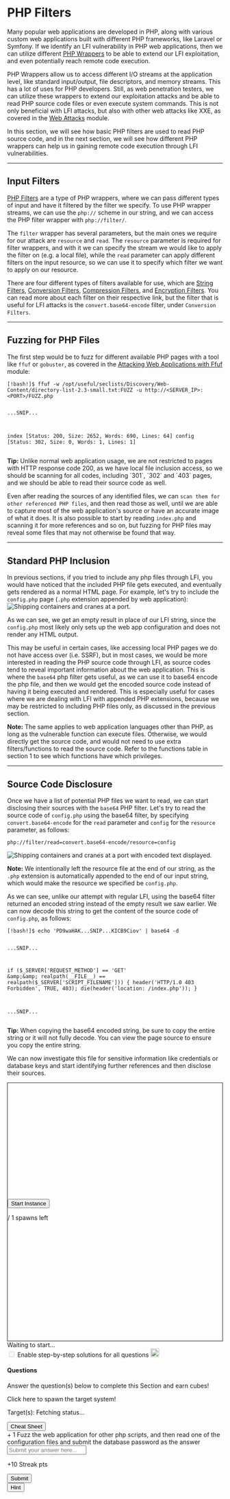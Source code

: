 
<h1>PHP Filters</h1>
<p>Many popular web applications are developed in PHP, along with various custom web applications built with different PHP frameworks, like Laravel or Symfony. If we identify an LFI vulnerability in PHP web applications, then we can utilize different <a href="https://www.php.net/manual/en/wrappers.php.php">PHP Wrappers</a> to be able to extend our LFI exploitation, and even potentially reach remote code execution.</p>
<p>PHP Wrappers allow us to access different I/O streams at the application level, like standard input/output, file descriptors, and memory streams. This has a lot of uses for PHP developers. Still, as web penetration testers, we can utilize these wrappers to extend our exploitation attacks and be able to read PHP source code files or even execute system commands. This is not only beneficial with LFI attacks, but also with other web attacks like XXE, as covered in the <a href="/module/details/134">Web Attacks</a> module.</p>
<p>In this section, we will see how basic PHP filters are used to read PHP source code, and in the next section, we will see how different PHP wrappers can help us in gaining remote code execution through LFI vulnerabilities.</p>
<hr/>
<h2>Input Filters</h2>
<p><a href="https://www.php.net/manual/en/filters.php">PHP Filters</a> are a type of PHP wrappers, where we can pass different types of input and have it filtered by the filter we specify. To use PHP wrapper streams, we can use the <code>php://</code> scheme in our string, and we can access the PHP filter wrapper with <code>php://filter/</code>.</p>
<p>The <code>filter</code> wrapper has several parameters, but the main ones we require for our attack are <code>resource</code> and <code>read</code>. The <code>resource</code> parameter is required for filter wrappers, and with it we can specify the stream we would like to apply the filter on (e.g. a local file), while the <code>read</code> parameter can apply different filters on the input resource, so we can use it to specify which filter we want to apply on our resource.</p>
<p>There are four different types of filters available for use, which are <a href="https://www.php.net/manual/en/filters.string.php">String Filters</a>, <a href="https://www.php.net/manual/en/filters.convert.php">Conversion Filters</a>, <a href="https://www.php.net/manual/en/filters.compression.php">Compression Filters</a>, and <a href="https://www.php.net/manual/en/filters.encryption.php">Encryption Filters</a>. You can read more about each filter on their respective link, but the filter that is useful for LFI attacks is the <code>convert.base64-encode</code> filter, under <code>Conversion Filters</code>.</p>
<hr/>
<h2>Fuzzing for PHP Files</h2>
<p>The first step would be to fuzz for different available PHP pages with a tool like <code>ffuf</code> or <code>gobuster</code>, as covered in the <a href="/module/details/54">Attacking Web Applications with Ffuf</a> module:</p>
<pre><code class="language-shell-session">[!bash!]$ ffuf -w /opt/useful/seclists/Discovery/Web-Content/directory-list-2.3-small.txt:FUZZ -u http://&lt;SERVER_IP&gt;:&lt;PORT&gt;/FUZZ.php

...SNIP...

index                   [Status: 200, Size: 2652, Words: 690, Lines: 64]
config                  [Status: 302, Size: 0, Words: 1, Lines: 1]
</code></pre>
<div class="card bg-light">
<div class="card-body">
<p class="mb-0"><b>Tip:</b> Unlike normal web application usage, we are not restricted to pages with HTTP response code 200, as we have local file inclusion access, so we should be scanning for all codes, including `301`, `302` and `403` pages, and we should be able to read their source code as well.</p>
</div>
</div>
<p>Even after reading the sources of any identified files, we can <code>scan them for other referenced PHP files</code>, and then read those as well, until we are able to capture most of the web application's source or have an accurate image of what it does. It is also possible to start by reading <code>index.php</code> and scanning it for more references and so on, but fuzzing for PHP files may reveal some files that may not otherwise be found that way.</p>
<hr/>
<h2>Standard PHP Inclusion</h2>
<p>In previous sections, if you tried to include any php files through LFI, you would have noticed that the included PHP file gets executed, and eventually gets rendered as a normal HTML page. For example, let's try to include the <code>config.php</code> page (<code>.php</code> extension appended by web application):
<img alt="Shipping containers and cranes at a port." class="website-screenshot" data-url="http://&lt;SERVER_IP&gt;:&lt;PORT&gt;/index.php?language=config" src="/storage/modules/23/lfi_config_failed.png"/></p>
<p>As we can see, we get an empty result in place of our LFI string, since the <code>config.php</code> most likely only sets up the web app configuration and does not render any HTML output.</p>
<p>This may be useful in certain cases, like accessing local PHP pages we do not have access over (i.e. SSRF), but in most cases, we would be more interested in reading the PHP source code through LFI, as source codes tend to reveal important information about the web application. This is where the <code>base64</code> php filter gets useful, as we can use it to base64 encode the php file, and then we would get the encoded source code instead of having it being executed and rendered. This is especially useful for cases where we are dealing with LFI with appended PHP extensions, because we may be restricted to including PHP files only, as discussed in the previous section.</p>
<div class="card bg-light">
<div class="card-body">
<p class="mb-0"><b>Note:</b> The same applies to web application languages other than PHP, as long as the vulnerable function can execute files. Otherwise, we would directly get the source code, and would not need to use extra filters/functions to read the source code. Refer to the functions table in section 1 to see which functions have which privileges.</p>
</div>
</div>
<hr/>
<h2>Source Code Disclosure</h2>
<p>Once we have a list of potential PHP files we want to read, we can start disclosing their sources with the <code>base64</code> PHP filter. Let's try to read the source code of <code>config.php</code> using the base64 filter, by specifying <code>convert.base64-encode</code> for the <code>read</code> parameter and <code>config</code> for the <code>resource</code> parameter, as follows:</p>
<pre><code class="language-url">php://filter/read=convert.base64-encode/resource=config
</code></pre>
<img alt="Shipping containers and cranes at a port with encoded text displayed." class="website-screenshot" data-url="http://&lt;SERVER_IP&gt;:&lt;PORT&gt;/index.php?language=php://filter/read=convert.base64-encode/resource=config" src="/storage/modules/23/lfi_config_wrapper.png"/>
<div class="card bg-light">
<div class="card-body">
<p class="mb-0"><b>Note:</b> We intentionally left the resource file at the end of our string, as the <code>.php</code> extension is automatically appended to the end of our input string, which would make the resource we specified be <code>config.php</code>.</p>
</div>
</div>
<p>As we can see, unlike our attempt with regular LFI, using the base64 filter returned an encoded string instead of the empty result we saw earlier. We can now decode this string to get the content of the source code of <code>config.php</code>, as follows:</p>
<pre><code class="language-shell-session">[!bash!]$ echo 'PD9waHAK...SNIP...KICB9Ciov' | base64 -d

...SNIP...

if ($_SERVER['REQUEST_METHOD'] == 'GET' &amp;&amp; realpath(__FILE__) == realpath($_SERVER['SCRIPT_FILENAME'])) {
  header('HTTP/1.0 403 Forbidden', TRUE, 403);
  die(header('location: /index.php'));
}

...SNIP...
</code></pre>
<div class="card bg-light">
<div class="card-body">
<p class="mb-0"><b>Tip:</b> When copying the base64 encoded string, be sure to copy the entire string or it will not fully decode. You can view the page source to ensure you copy the entire string.</p>
</div>
</div>
<p>We can now investigate this file for sensitive information like credentials or database keys and start identifying further references and then disclose their sources.</p>
<div class="mb-5 pwnbox-select-card"></div>
<div id="screen" style="height: 600px; border: 1px solid;">
<div class="screenPlaceholder">
<div class="instanceLoading" style="display: none;">
<h1 class="text-center" style="margin-top: 270px;"><i class="fa fa-circle-notch fa-spin"></i>
</h1>
<div class="text-center">Instance is starting...</div>
</div>
<div class="instanceTerminating" style="display: none;">
<h1 class="text-center" style="margin-top: 270px;"><i class="fa fa-circle-notch fa-spin"></i>
</h1>
<div class="text-center">Terminating instance...</div>
</div>
<div class="row instanceStart max-width-canvas">
<div class="col-4"></div>
<div class="col-4">
<button class="startInstanceBtn btn btn-success text-light btn-lg btn-block" style="margin-top: 270px;">Start Instance
                            </button>
<p class="text-center mt-2 font-size-13 font-secondary">
<span class="text-success spawnsLeft">
<i class="fal fa-infinity"></i>
</span> / 1 spawns left
                            </p>
</div>
<div class="col-4"></div>
</div>
</div>
</div>
<div class="row align-center justify-center my-4">
<div class="col-5 justify-start">
<button class="instance-button fullScreenBtn btn btn-light btn-sm float-left" style="display:none;" target="_blank"><i class="fad fa-expand text-success mr-1"></i>  Full Screen
                    </button>
<button class="instance-button terminateInstanceBtn btn btn-light btn-sm ml-2" style="display:none;"><i class="fad fa-times text-danger"></i>  Terminate
                    </button>
<button class="instance-button resetInstanceBtn btn btn-light btn-sm ml-1" style="display:none;"><i class="fad fa-sync text-warning mr-2"></i>  Reset
                    </button>
<div class="btn-group" role="group">
<button class="instance-button extendInstanceBtn btn btn-light btn-sm ml-1" style="display:none;cursor: default;">Life Left:
                            <span class="lifeLeft"></span>m
                        </button>
<button class="extendInstanceBtn extendInstanceBtnClicker btn btn-light btn-sm" data-title="Extend Life" data-toggle="tooltip" style="display:none;"><i class="fa fa-plus text-success"></i></button>
</div>
</div>
<div class="col-7 justify-end pt-2 pr-2 font-size-small text-right" id="statusText">Waiting to
                    start...
                </div>
</div>
<div class="d-inline-block mb-2 solutionSettings solutionSettingsOffsets" id="solutionsModuleSetting">
<div class="border border-secondary p-2 rounded">
<div class="custom-control custom-switch d-flex">
<input class="custom-control-input" disabled="" id="showSolutionsModuleSetting" type="checkbox"/>
<label class="custom-control-label font-size-14 font-weight-normal text-white" for="showSolutionsModuleSetting">
                                Enable step-by-step solutions for all questions
                            </label>
<span aria-hidden="true" class="cursor-pointer font-size-14 ml-1 mr-1 text-white" data-content="Access to this feature is exclusive to annual subscribers. To acquire an annual subscription, kindly proceed by clicking &lt;a href='/billing'&gt;here&lt;/a&gt;." data-html="true" data-placement="top" data-toggle="popover" data-trigger="click" title="Activate Solutions">
<i class="fa fa-info-circle font-size-12"></i>
</span>
<img alt="sparkles-icon-decoration" class="ml-2 w-auto sparkles-icon" height="20" src="/images/sparkles-solid.svg">
</img></div>
</div>
</div>
<div class="card" id="questionsDiv">
<div class="card-body">
<div class="row">
<div class="col-9">
<h4 class="card-title mt-0 font-size-medium">Questions</h4>
<p class="card-title-desc font-size-large font-size-15">Answer the question(s) below
                                to complete this Section and earn cubes!</p>
<span class="spawnTargetBtn spawn-target-text-clone d-none">Click here to spawn the target
                                system!</span>
<p class="card-title-desc font-size-large font-size-15 mb-0">
    Target(s): <span class="text-success">
<span class="target" style="cursor:pointer;">
<i class="fad fa-circle-notch fa-spin"></i>
<span class="spawnTargetBtn">Fetching status...</span>
</span>
</span>
<button class="resetTargetBtn btn btn-light btn-sm" data-title="Reset Target(s)" data-toggle="tooltip" style="cursor: pointer; display: none;">
<i class="fad fa-sync text-warning"></i>
</button>
<br/>
<div class="d-flex align-items-center targetLifeContainer">
<span class="targetLifeTimeContainer" style="display: none;">
            Life Left: <span class="targetLifeTime font-size-15">0</span> minute(s)
                    </span>
</div>
</p>
</div>
<div class="col-3 text-right float-right">
<button class="btn btn-light bg-color-blue-nav mt-2 w-100 d-flex align-items-center" data-target="#cheatSheetModal" data-toggle="modal">
<div><i class="fad fa-file-alt mr-2"></i></div>
<div class="text-center w-100 ml-1">Cheat Sheet</div>
</button>
</div>
</div>
<div>
<div>
<label class="module-question" for="1071"><span class="badge badge-soft-dark font-size-14 mr-2">+ 1 <i class="fad fa-cube text-success"></i></span> Fuzz the web application for other php scripts, and then read one of the configuration files and submit the database password as the answer
                            </label>
<div class="row">
<div class="col-lg-12 mb-4">
<input class="form-control bg-color-blue-nav" color="green" id="answer1071" maxlength="191" placeholder="Submit your answer here..." type="text"/>
</div>
<div class="d-flex justify-content-end w-100 mr-3">
<p class="mb-0 mr-3 mt-1 font-size-14 font-medium text-white" id="questionStreakPointsText-1071">
                                        +10 Streak pts</p>
<div class="mb-4 mr-1 d-flex align-items-center">
<button class="btn btn-primary btn-block btnAnswer" data-question-id="1071" id="btnAnswer1071">
<div class="submit-button-text">
<i class="fad fa-flag-checkered mr-2"></i> Submit
                                            </div>
<div class="submit-button-loader mx-4 d-none">
<i class="fa fa-circle-notch fa-spin"></i>
</div>
</button>
</div>
<div class="mb-4 mr-1">
<button class="btn btn-outline-warning btn-block" data-target="#hint1071" data-toggle="modal" id="hintBtn1071"><i class="fad fa-life-ring mr-2"></i> Hint
                                        </button>
</div>
</div>
</div>
<div class="">
</div>
</div>
</div>
</div>
</div>
